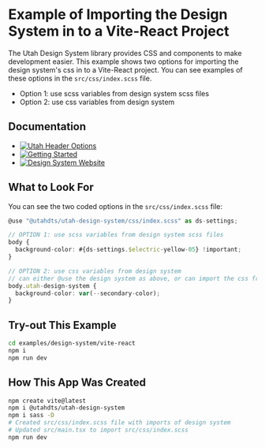 # Example of Importing the Design System in to a Vite-React Project
The Utah Design System library provides CSS and components to make development easier. This example shows two options for importing the design system's css in to a Vite-React project. You can see examples of these options in the `src/css/index.scss` file.
* Option 1: use scss variables from design system scss files
* Option 2: use css variables from design system

## Documentation

- [![Utah Header Options](https://img.shields.io/badge/Utah_Header_Options_Documentation-blue)](https://designsystem.utah.gov/library/patterns/utahHeader)
- [![Getting Started](https://img.shields.io/badge/Getting%20Started-blue)](https://designsystem.utah.gov/resources/gettingStarted)
- [![Design System Website](https://img.shields.io/badge/Design%20System%20Website-blue)](https://designsystem.utah.gov)

## What to Look For
You can see the two coded options in the `src/css/index.scss` file:

```typescript
@use "@utahdts/utah-design-system/css/index.scss" as ds-settings;

// OPTION 1: use scss variables from design system scss files
body {
  background-color: #{ds-settings.$electric-yellow-05} !important;
}

// OPTION 2: use css variables from design system
// can either @use the design system as above, or can import the css from the CDN
body.utah-design-system {
  background-color: var(--secondary-color);
}
```


## Try-out This Example

```bash
cd examples/design-system/vite-react
npm i
npm run dev
```

## How This App Was Created
```bash
npm create vite@latest
npm i @utahdts/utah-design-system
npm i sass -D
# Created src/css/index.scss file with imports of design system
# Updated src/main.tsx to import src/css/index.scss
npm run dev
```
